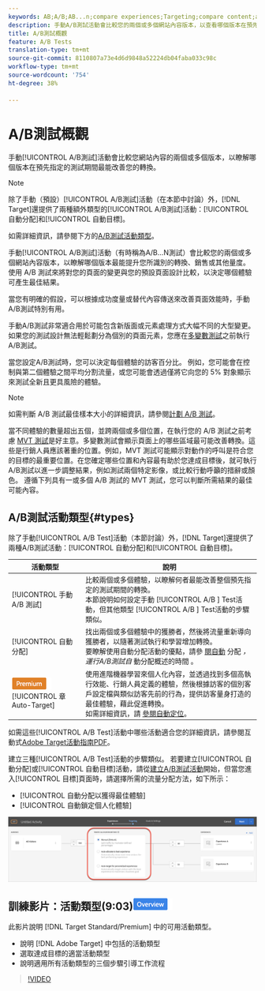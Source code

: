 ```yaml
---
keywords: AB;A/B;AB...n;compare experiences;Targeting;compare content;auto-target;auto-allocate
description: 手動A/B測試活動會比較您的兩個或多個網站內容版本，以查看哪個版本在預先指定的測試期間最能改善您的轉換。
title: A/B測試概觀
feature: A/B Tests
translation-type: tm+mt
source-git-commit: 8110807a73e4d6d9848a52224db04faba033c98c
workflow-type: tm+mt
source-wordcount: '754'
ht-degree: 38%

---
```



# A/B測試概觀

手動[!UICONTROL A/B測試]活動會比較您網站內容的兩個或多個版本，以瞭解哪個版本在預先指定的測試期間最能改善您的轉換。

>[!NOTE]
>
>除了手動（預設）[!UICONTROL A/B測試]活動（在本節中討論）外，[!DNL Target]還提供了兩種額外類型的[!UICONTROL A/B測試]活動：[!UICONTROL 自動分配]和[!UICONTROL 自動目標]。
>
>如需詳細資訊，請參閱下方的[A/B測試活動類型](#types)。

手動[!UICONTROL A/B測試]活動（有時稱為A/B...N測試）會比較您的兩個或多個網站內容版本，以瞭解哪個版本最能提升您所識別的轉換、銷售或其他量度。 使用 A/B 測試來將對您的頁面的變更與您的預設頁面設計比較，以決定哪個體驗可產生最佳結果。

當您有明確的假設，可以根據成功度量或替代內容傳送來改善頁面效能時，手動A/B測試特別有用。

手動A/B測試非常適合用於可能包含新版面或元素處理方式大幅不同的大型變更。 如果您的測試設計無法輕鬆劃分為個別的頁面元素，您應在[多變數測試](/help/c-activities/c-multivariate-testing/multivariate-testing.md)之前執行A/B測試。

當您設定A/B測試時，您可以決定每個體驗的訪客百分比。 例如，您可能會在控制與第二個體驗之間平均分割流量，或您可能會透過僅將它向您的 5% 對象顯示來測試全新且更具風險的體驗。

>[!NOTE]
>
>如需判斷 A/B 測試最佳樣本大小的詳細資訊，請參閱[計劃 A/B 測試](/help/c-activities/t-test-ab/sample-size-determination.md)。

當不同體驗的數量超出五個，並跨兩個或多個位置，在執行您的 A/B 測試之前考慮 [MVT 測試](/help/c-activities/c-multivariate-testing/multivariate-testing.md)是好主意。多變數測試會顯示頁面上的哪些區域最可能改善轉換。這些是行銷人員應該著重的位置。例如，MVT 測試可能顯示對動作的呼叫是符合您的目標的最重要位置。在您確定哪些位置和內容最有助於您達成目標後，就可執行A/B測試以進一步調整結果，例如測試兩個特定影像，或比較行動呼籲的措辭或顏色。 遵循下列具有一或多個 A/B 測試的 MVT 測試，您可以判斷所需結果的最佳可能內容。

## A/B測試活動類型{#types}

除了手動[!UICONTROL A/B Test]活動（本節討論）外，[!DNL Target]還提供了兩種A/B測試活動：[!UICONTROL 自動分配]和[!UICONTROL 自動目標]。

| 活動類型 | 說明 |
| --- | --- |
| [!UICONTROL 手動 A/B 測試] | 比較兩個或多個體驗，以瞭解何者最能改善整個預先指定的測試期間的轉換。<br>本節說明如何設定手動 [!UICONTROL A/B ] Test活動，但其他類型 [!UICONTROL A/B ] Test活動的步驟類似。 |
| [!UICONTROL 自動分配] | 找出兩個或多個體驗中的獲勝者，然後將流量重新導向獲勝者，以隨著測試執行和學習增加轉換。<br>要瞭解使用自動分配活動的優點，請參 [閱自動](/help/c-activities/t-test-ab/sample-size-determination.md#auto-allocate) 分配 *，運行A/B測試自* 動分配概述的時間 [](/help/c-activities/automated-traffic-allocation/automated-traffic-allocation.md)。 |
| ![Premium徽](/help/assets/premium.png) [!UICONTROL 章Auto-Target] | 使用進階機器學習來個人化內容，並透過找到多個高執行效能、行銷人員定義的體驗，然後根據訪客的個別客戶設定檔與類似訪客先前的行為，提供訪客量身打造的最佳體驗，藉此促進轉換。<br>如需詳細資訊，請 [參閱自動定位](/help/c-activities/auto-target/auto-target-to-optimize.md)。 |

如需這些[!UICONTROL A/B Test]活動中哪些活動適合您的詳細資訊，請參閱互動式[Adobe Target活動指南PDF](/help/c-activities/target-activities-guide.md)。

建立三種[!UICONTROL A/B Test]活動的步驟類似。 若要建立[!UICONTROL 自動分配]或[!UICONTROL 自動目標]活動，請從[建立A/B測試活動](/help/c-activities/t-test-ab/t-test-create-ab/test-create-ab.md)開始，但當您進入[!UICONTROL 目標]頁面時，請選擇所需的流量分配方法，如下所示：

* [!UICONTROL 自動分配以獲得最佳體驗]
* [!UICONTROL 自動鎖定個人化體驗]

![流量分配方法設定](/help/c-activities/t-test-ab/t-test-create-ab/assets/traffic-allocation-method.png)

## 訓練影片：活動類型(9:03)![概述徽章](/help/assets/overview.png)

此影片說明 [!DNL Target Standard/Premium] 中的可用活動類型。

* 說明 [!DNL Adobe Target] 中包括的活動類型
* 選取達成目標的適當活動類型
* 說明適用所有活動類型的三個步驟引導工作流程

>[!VIDEO](https://video.tv.adobe.com/v/17386)
